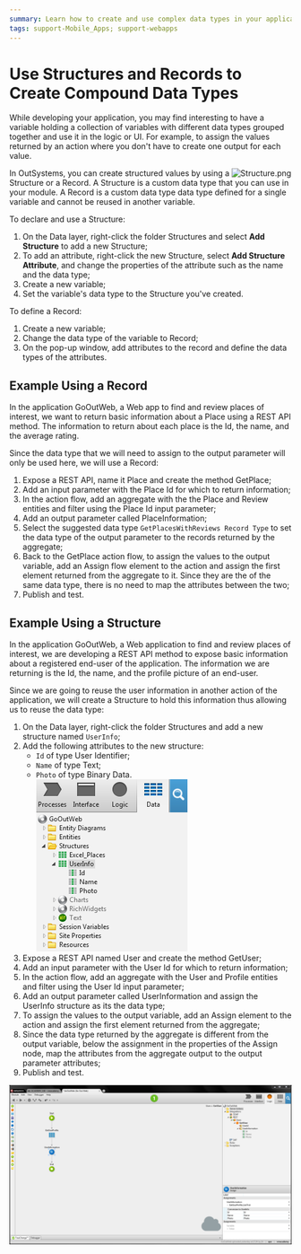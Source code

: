 ```yaml
---
summary: Learn how to create and use complex data types in your applications.
tags: support-Mobile_Apps; support-webapps
---
```


# Use Structures and Records to Create Compound Data Types

While developing your application, you may find interesting to have a variable
holding a collection of variables with different data types grouped together
and use it in the logic or UI. For example, to assign the values returned by
an action where you don't have to create one output for each value.

In OutSystems, you can create structured values by using  a
![Structure.png](../../shared/icons-service-studio/structure.png) Structure or a Record. A Structure  is a custom data type that you can use in your module. A Record is a custom data type data type defined for a single variable and cannot be reused in another variable.

To declare and use a Structure:

1. On the Data layer, right-click the folder Structures and select **Add Structure** to add a new Structure;
2. To add an attribute, right-click the new Structure, select **Add Structure Attribute**, and change the properties of the attribute such as the name and the data type;
3. Create a new variable;
4. Set the variable's data type to the Structure you've created.

To define a Record:

1. Create a new variable;
2. Change the data type of the variable to Record;
3. On the pop-up window, add attributes to the record and define the data types of the attributes.


## Example Using a Record

In the application GoOutWeb, a Web app to find and review places of interest,
we want to return basic information about a  Place  using a REST API method.
The information to return about each place is the Id, the name, and the
average rating.

Since the data type that we will need to assign to the output parameter will
only be used here, we will use a Record:

1. Expose a REST API, name it Place and create the method GetPlace; 
2. Add an input parameter with the Place Id for which to return information; 
3. In the action flow, add an aggregate with the the Place and Review entities and filter using the Place Id input parameter;
4. Add an output parameter called PlaceInformation;
5. Select the suggested data type `GetPlacesWithReviews Record Type` to set the data type of the output parameter to the records returned by the aggregate;
6. Back to the GetPlace action flow, to assign the values to the output variable, add an Assign flow element to the action and assign the first element returned from the aggregate to it. Since they are the of the same data type, there is no need to map the attributes between the two;
7. Publish and test. 


## Example Using a Structure

In the application GoOutWeb, a Web application to find and review places of
interest, we are developing a REST API method to expose basic information
about a registered end-user of the application. The information we are
returning is the Id, the name, and the profile picture of an end-user.

Since we are going to reuse the user information in another action of the
application, we will create a Structure to hold this information thus
allowing us to reuse the data type:

1. On the Data layer, right-click the folder Structures and add a new structure  named `UserInfo`; 
2. Add the following attributes to the new structure: 
    * `Id` of type User Identifier;
    * `Name` of type Text;
    * `Photo` of type Binary Data.  
![Create and Use Structured Data](images/structure-create-use-1.png)
3. Expose a REST API named User and create the method GetUser;
4. Add an input parameter with the User Id for which to return information; 
5. In the action flow, add an aggregate with the User and Profile entities and filter using the User Id input parameter;
6. Add an output parameter called UserInformation and assign the UserInfo  structure as its the data type;
7. To assign the values to the output variable, add an Assign element to the action and assign the first element returned from the aggregate;
8. Since the data type returned by the aggregate is different from the output variable, below the assignment in the properties of the Assign node, map the attributes from the aggregate output to the output parameter attributes;
9. Publish and test.

![Create and Use Structured Data](images/structure-create-use-2.png)